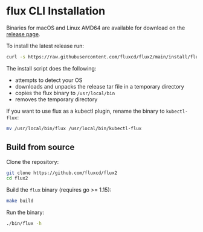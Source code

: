 # flux CLI Installation

Binaries for macOS and Linux AMD64 are available for download on the 
[release page](https://github.com/fluxcd/flux2/releases).

To install the latest release run:

```bash
curl -s https://raw.githubusercontent.com/fluxcd/flux2/main/install/flux.sh | sudo bash
```

The install script does the following:
* attempts to detect your OS
* downloads and unpacks the release tar file in a temporary directory
* copies the flux binary to `/usr/local/bin`
* removes the temporary directory

If you want to use flux as a kubectl plugin, rename the binary to `kubectl-flux`:

```sh
mv /usr/local/bin/flux /usr/local/bin/kubectl-flux
```

## Build from source

Clone the repository:

```bash
git clone https://github.com/fluxcd/flux2
cd flux2
```

Build the `flux` binary (requires go >= 1.15):

```bash
make build
```

Run the binary:

```bash
./bin/flux -h
```

